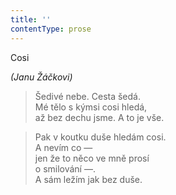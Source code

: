 ```yaml
---
title: ''
contentType: prose
---
```


Cosi

_(Janu Žáčkovi)_

> Šedivé nebe. Cesta šedá.  
> Mé tělo s kýmsi cosi hledá,  
> až bez dechu jsme. A to je vše.

> Pak v koutku duše hledám cosi.  
> A nevím co —  
> jen že to něco ve mně prosí  
> o smilování —.  
> A sám ležím jak bez duše.
